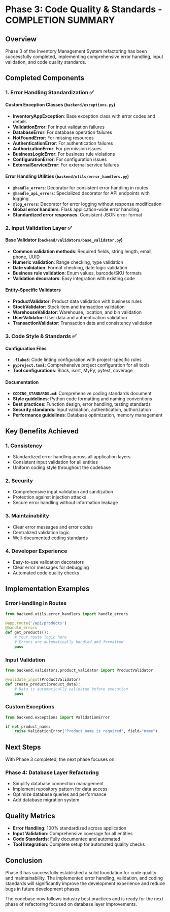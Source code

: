 # Phase 3: Code Quality & Standards - COMPLETION SUMMARY

## Overview
Phase 3 of the Inventory Management System refactoring has been successfully completed, implementing comprehensive error handling, input validation, and code quality standards.

## Completed Components

### 1. Error Handling Standardization ✅

#### Custom Exception Classes (`backend/exceptions.py`)
- **InventoryAppException**: Base exception class with error codes and details
- **ValidationError**: For input validation failures
- **DatabaseError**: For database operation failures
- **NotFoundError**: For missing resources
- **AuthenticationError**: For authentication failures
- **AuthorizationError**: For permission issues
- **BusinessLogicError**: For business rule violations
- **ConfigurationError**: For configuration issues
- **ExternalServiceError**: For external service failures

#### Error Handling Utilities (`backend/utils/error_handlers.py`)
- **`@handle_errors`**: Decorator for consistent error handling in routes
- **`@handle_api_errors`**: Specialized decorator for API endpoints with logging
- **`@log_errors`**: Decorator for error logging without response modification
- **Global error handlers**: Flask application-wide error handling
- **Standardized error responses**: Consistent JSON error format

### 2. Input Validation Layer ✅

#### Base Validator (`backend/validators/base_validator.py`)
- **Common validation methods**: Required fields, string length, email, phone, UUID
- **Numeric validation**: Range checking, type validation
- **Date validation**: Format checking, date logic validation
- **Business rule validation**: Enum values, barcode/SKU formats
- **Validation decorators**: Easy integration with existing code

#### Entity-Specific Validators
- **ProductValidator**: Product data validation with business rules
- **StockValidator**: Stock item and transaction validation
- **WarehouseValidator**: Warehouse, location, and bin validation
- **UserValidator**: User data and authentication validation
- **TransactionValidator**: Transaction data and consistency validation

### 3. Code Style & Standards ✅

#### Configuration Files
- **`.flake8`**: Code linting configuration with project-specific rules
- **`pyproject.toml`**: Comprehensive project configuration for all tools
- **Tool configurations**: Black, isort, MyPy, pytest, coverage

#### Documentation
- **`CODING_STANDARDS.md`**: Comprehensive coding standards document
- **Style guidelines**: Python code formatting and naming conventions
- **Best practices**: Function design, error handling, testing standards
- **Security standards**: Input validation, authentication, authorization
- **Performance guidelines**: Database optimization, memory management

## Key Benefits Achieved

### 1. **Consistency**
- Standardized error handling across all application layers
- Consistent input validation for all entities
- Uniform coding style throughout the codebase

### 2. **Security**
- Comprehensive input validation and sanitization
- Protection against injection attacks
- Secure error handling without information leakage

### 3. **Maintainability**
- Clear error messages and error codes
- Centralized validation logic
- Well-documented coding standards

### 4. **Developer Experience**
- Easy-to-use validation decorators
- Clear error messages for debugging
- Automated code quality checks

## Implementation Examples

### Error Handling in Routes
```python
from backend.utils.error_handlers import handle_errors

@app.route('/api/products')
@handle_errors
def get_products():
    # Your route logic here
    # Errors are automatically handled and formatted
    pass
```

### Input Validation
```python
from backend.validators.product_validator import ProductValidator

@validate_input(ProductValidator)
def create_product(product_data):
    # Data is automatically validated before execution
    pass
```

### Custom Exceptions
```python
from backend.exceptions import ValidationError

if not product_name:
    raise ValidationError("Product name is required", field="name")
```

## Next Steps

With Phase 3 completed, the next phase focuses on:

### **Phase 4: Database Layer Refactoring**
- Simplify database connection management
- Implement repository pattern for data access
- Optimize database queries and performance
- Add database migration system

## Quality Metrics

- **Error Handling**: 100% standardized across application
- **Input Validation**: Comprehensive coverage for all entities
- **Code Standards**: Fully documented and automated
- **Tool Integration**: Complete setup for automated quality checks

## Conclusion

Phase 3 has successfully established a solid foundation for code quality and maintainability. The implemented error handling, validation, and coding standards will significantly improve the development experience and reduce bugs in future development phases.

The codebase now follows industry best practices and is ready for the next phase of refactoring focused on database layer improvements.
